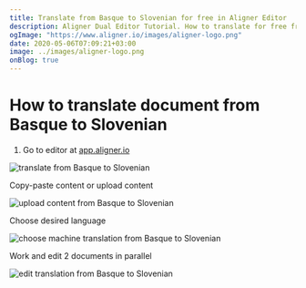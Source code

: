 ```yaml
---
title: Translate from Basque to Slovenian for free in Aligner Editor
description: Aligner Dual Editor Tutorial. How to translate for free from Basque to Slovenian. Aligner is multilingual document management platform. 
ogImage: "https://www.aligner.io/images/aligner-logo.png"
date: 2020-05-06T07:09:21+03:00
image: ../images/aligner-logo.png
onBlog: true
---
```


# How to translate document from Basque to Slovenian

1. Go to editor at [app.aligner.io](https://app.aligner.io "Aligner App web page")

![translate from Basque to Slovenian](../aligner-blank-editor.png "translate from Basque to Slovenian")

Copy-paste content or upload content

![upload content from Basque to Slovenian](../aligner-uploaded-document.png "upload content from Basque to Slovenian")

Choose desired language

![choose machine translation from Basque to Slovenian](../aligner-language-dropdown.png "choose machine translation from Basque to Slovenian")

Work and edit 2 documents in parallel

![edit translation from Basque to Slovenian](../aligner-double-sitded-editor.png "edit translation from Basque to Slovenian")

